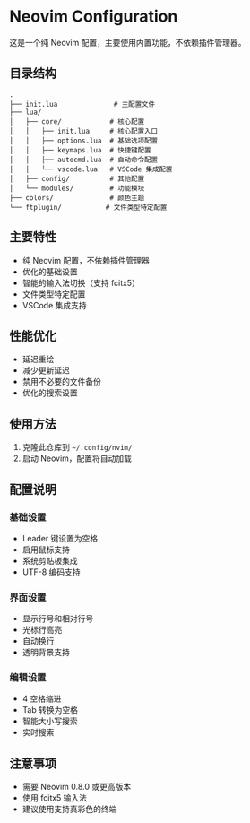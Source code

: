 # Neovim Configuration

这是一个纯 Neovim 配置，主要使用内置功能，不依赖插件管理器。

## 目录结构

```
.
├── init.lua              # 主配置文件
├── lua/
│   ├── core/            # 核心配置
│   │   ├── init.lua     # 核心配置入口
│   │   ├── options.lua  # 基础选项配置
│   │   ├── keymaps.lua  # 快捷键配置
│   │   ├── autocmd.lua  # 自动命令配置
│   │   └── vscode.lua   # VSCode 集成配置
│   ├── config/          # 其他配置
│   └── modules/         # 功能模块
├── colors/              # 颜色主题
└── ftplugin/           # 文件类型特定配置
```

## 主要特性

- 纯 Neovim 配置，不依赖插件管理器
- 优化的基础设置
- 智能的输入法切换（支持 fcitx5）
- 文件类型特定配置
- VSCode 集成支持

## 性能优化

- 延迟重绘
- 减少更新延迟
- 禁用不必要的文件备份
- 优化的搜索设置

## 使用方法

1. 克隆此仓库到 `~/.config/nvim/`
2. 启动 Neovim，配置将自动加载

## 配置说明

### 基础设置

- Leader 键设置为空格
- 启用鼠标支持
- 系统剪贴板集成
- UTF-8 编码支持

### 界面设置

- 显示行号和相对行号
- 光标行高亮
- 自动换行
- 透明背景支持

### 编辑设置

- 4 空格缩进
- Tab 转换为空格
- 智能大小写搜索
- 实时搜索

## 注意事项

- 需要 Neovim 0.8.0 或更高版本
- 使用 fcitx5 输入法
- 建议使用支持真彩色的终端 
